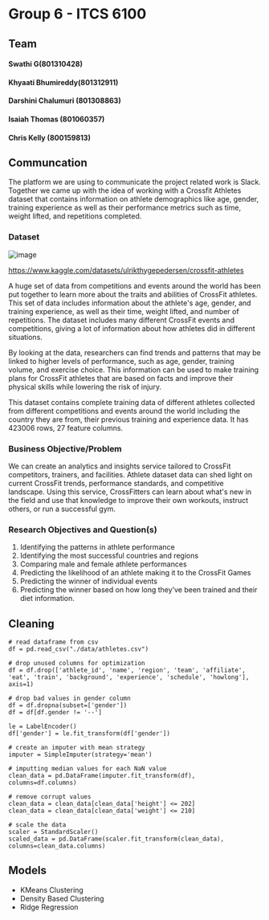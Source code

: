 # Group 6 - ITCS 6100

## Team
#### Swathi G(801310428)
#### Khyaati Bhumireddy(801312911)
#### Darshini Chalumuri (801308863)
#### Isaiah Thomas (801060357)
#### Chris Kelly (800159813)

## Communcation

The platform we are using to communicate the project related work is Slack. Together we came up with the idea of working with a Crossfit Athletes dataset that contains information on athlete demographics like age, gender, training experience as well as their performance metrics such as time, weight lifted, and repetitions completed.

### Dataset

![image](https://www.crossfit.com/wp-content/uploads/2022/10/08103509/Quarterfinals-Pia-Gund-27-min-scaled-e1678300615938-1920x1056.jpg)

https://www.kaggle.com/datasets/ulrikthygepedersen/crossfit-athletes

A huge set of data from competitions and events around the world has been put together to learn more about the traits and abilities of CrossFit athletes. This set of data includes information about the athlete's age, gender, and training experience, as well as their time, weight lifted, and number of repetitions. The dataset includes many different CrossFit events and competitions, giving a lot of information about how athletes did in different situations.

By looking at the data, researchers can find trends and patterns that may be linked to higher levels of performance, such as age, gender, training volume, and exercise choice. This information can be used to make training plans for CrossFit athletes that are based on facts and improve their physical skills while lowering the risk of injury.

This dataset contains complete training data of different athletes collected from different competitions and events around the world including the country they are from, their previous training and experience data. It has 423006 rows, 27 feature columns.
  
### Business Objective/Problem
We can create an analytics and insights service tailored to CrossFit competitors, trainers, and facilities. Athlete dataset data can shed light on current CrossFit trends, performance standards, and competitive landscape. Using this service, CrossFitters can learn about what's new in the field and use that knowledge to improve their own workouts, instruct others, or run a successful gym.


### Research Objectives and Question(s)
1.	Identifying the patterns in athlete performance
2.	Identifying the most successful countries and regions 
3.	Comparing male and female athlete performances
4.	Predicting the likelihood of an athlete making it to the CrossFit Games
5.	Predicting the winner of individual events
6.	Predicting the winner based on how long they’ve been trained and their diet information. 

## Cleaning
````
# read dataframe from csv
df = pd.read_csv("./data/athletes.csv")

# drop unused columns for optimization
df = df.drop(['athlete_id', 'name', 'region', 'team', 'affiliate', 'eat', 'train', 'background', 'experience', 'schedule', 'howlong'], axis=1)

# drop bad values in gender column
df = df.dropna(subset=['gender'])
df = df[df.gender != '--']

le = LabelEncoder()
df['gender'] = le.fit_transform(df['gender'])

# create an imputer with mean strategy
imputer = SimpleImputer(strategy='mean')

# imputting median values for each NaN value
clean_data = pd.DataFrame(imputer.fit_transform(df), columns=df.columns)

# remove corrupt values
clean_data = clean_data[clean_data['height'] <= 202]
clean_data = clean_data[clean_data['weight'] <= 210] 

# scale the data
scaler = StandardScaler()
scaled_data = pd.DataFrame(scaler.fit_transform(clean_data), columns=clean_data.columns)
````

## Models
- KMeans Clustering
- Density Based Clustering
- Ridge Regression
